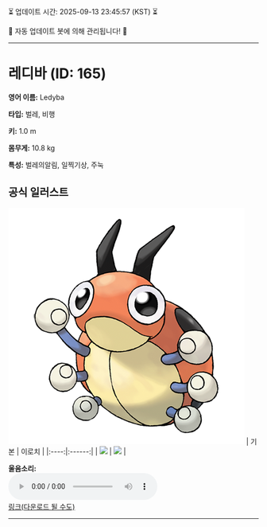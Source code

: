 
⏳ 업데이트 시간: 2025-09-13 23:45:57 (KST) ⏳

🤖 자동 업데이트 봇에 의해 관리됩니다! 🤖

---

# 레디바 (ID: 165)
**영어 이름:** Ledyba

**타입:** 벌레, 비행

**키:** 1.0 m

**몸무게:** 10.8 kg

**특성:** 벌레의알림, 일찍기상, 주눅

## 공식 일러스트
![](https://raw.githubusercontent.com/PokeAPI/sprites/master/sprites/pokemon/other/official-artwork/165.png)
| 기본 | 이로치 |
|:----:|:------:|
| <img src="http://play.pokemonshowdown.com/sprites/ani/ledyba.gif" width="200"> | <img src="http://play.pokemonshowdown.com/sprites/ani-shiny/ledyba.gif" width="200"> |

**울음소리:**<br><audio controls src="https://raw.githubusercontent.com/PokeAPI/cries/main/cries/pokemon/latest/165.ogg"></audio><br> [링크(다운로드 될 수도)](https://raw.githubusercontent.com/PokeAPI/cries/main/cries/pokemon/latest/165.ogg)


---
